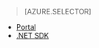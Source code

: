 ﻿> [AZURE.SELECTOR]
- [Portal](../articles/media-services/media-services-manage-content.md)
- [.NET SDK](../articles/media-services/media-services-index-content.md)
